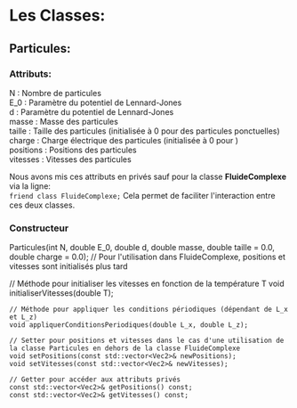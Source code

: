 # Les Classes:
## Particules:
### Attributs:

N : Nombre de particules  
E_0 : Paramètre du potentiel de Lennard-Jones  
d : Paramètre du potentiel de Lennard-Jones  
masse : Masse des particules  
taille : Taille des particules (initialisée à 0 pour des particules ponctuelles)  
charge : Charge électrique des particules (initialisée à 0 pour )  
positions : Positions des particules  
vitesses : Vitesses des particules  

Nous avons mis ces attributs en privés sauf pour la classe **FluideComplexe** via la ligne:  
    ```friend class FluideComplexe;```
Cela permet de faciliter l'interaction entre ces deux classes.  

### Constructeur
Particules(int N, double E_0, double d, double masse, double taille = 0.0, double charge = 0.0);
// Pour l'utilisation dans FluideComplexe, positions et vitesses sont initialisés plus tard

// Méthode pour initialiser les vitesses en fonction de la température T
void initialiserVitesses(double T);

    // Méthode pour appliquer les conditions périodiques (dépendant de L_x et L_z)
    void appliquerConditionsPeriodiques(double L_x, double L_z);

    // Setter pour positions et vitesses dans le cas d'une utilisation de la classe Particules en dehors de la classe FluideComplexe
    void setPositions(const std::vector<Vec2>& newPositions);
    void setVitesses(const std::vector<Vec2>& newVitesses);

    // Getter pour accéder aux attributs privés
    const std::vector<Vec2>& getPositions() const;
    const std::vector<Vec2>& getVitesses() const;
